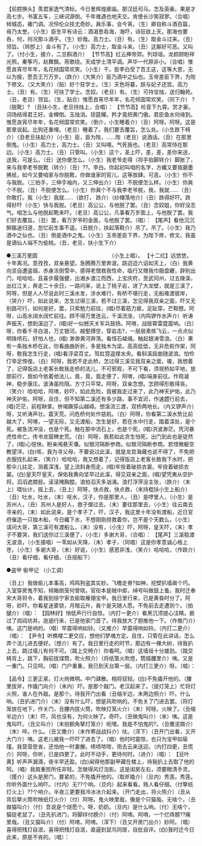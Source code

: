 <!-- { "loadSidebar": true } -->
【前腔换头】羡君家逸气清标。今日里辉煌廊庙。那汉廷司马。怎及英豪。果是才高七步。书富五车，三峡词源倒。千年难遇也地天交。肯使长沙笑寂寥。（合唱）倾城态，雍门调。况伶伦众技尤奇妙。眞乐事，会今宵。（生）卿自称斗酒百篇，毋乃太誉。（小生）臣生平有诗云：酒渴思呑海，海吓，诗狂欲上天。那海也要呑，何，何况那斗酒乎。（生）妙哉。高力士。（丑）有。（生）取金斗过来。（丑）领旨。（转卽上）金斗有了。（小生）高力士，取金斗来。（丑）这厮好可恶。又叫了。（付小生，接介，二旦斟酒介） 
【节节高】红云捧帝郊。列琼瑶。龙颜顾盼祥光照。秦筝巧，赵舞飘。燕歌绕。天成学士清平调。声华一代原非小。（合唱）惟愿良宵尽年年，名花倾国常欢笑。（小生）干。臣李白受了吾王这，这等大恩，无以为报，愿吾王万万岁。（跌介）（大笑介）臣乃酒中之仙也。玉帝差臣下界，为陛下修文。（又大笑介）（贴）好个狂学士。（生）天色将暮，朕与妃子还宫。高力士。（丑）有。（生）可扶了学士。念奴。（老旦）有。（生）可持宝烛，送归翰苑。（丑，老旦）领旨。（生，贴合）惟愿良宵尽年年，名花倾国常欢笑。（同下介） 
?〔脱靴〕? 
（丑扶小生，老旦持烛上，合唱）： 
【节节高】纶音下九霄。赏才豪。词场结得君王好。金樽倒。玉烛消。琼筵耀。矜才竟把黄门傲。君臣鱼水何缘到。惟愿良宵尽年年，名花倾国常欢笑。（倒介，小生睡着介）（丑）阿呀。阿呀。这是那里说起。比狗还重哩。（老旦）睡着了。我们要去覆旨，怎么处。（小生跌下椅介）（丑老旦扶起介）（小生）臣，臣为陛，……陛（老旦）说酒话。（丑）在那里倒鬼。（小生）高力士，高力士。（丑）又叫哩。气死我也。（老旦）高常侍在那边。（小生）高力士。（丑）只管叫。（小生）这个，圣上吓，差，差，差你来送，送我，可是么。（丑）送你便怎么。（小生）我老爷走得（将手拍脚转介）脚胀了，来与我李老爷脱靴（转介）（丑）??。李白。你起初叫咱的名字，方纔又要我磨墨拂纸，如今又要咱家与你脱靴，你做谁家的官儿，这等放肆。可恶。（小生）你不与我脱。（三拍手，三伸手袖内，又三伸出介）（丑）不脱便怎么样。（小生）你眞个不脱。（丑）不脱便怎么。（小生）你眞个不与我李老爷脱，我，我就……（丑）你敢打。我（小生）我就……（欲打， 跌介）（纱帽落地介）（丑）跌得好吓。跌得好吓（小生）快与我脱。（老旦）高公公，与他脱了罢。（丑）念奴姐，你好没志气。咱怎么与他脱起靴来吓。（老旦）高公公，凡事看万岁面上，与他脱了罢。我们好去覆旨。（丑）罢，看万岁爷的金面，与他脱了罢。（唱）： 
【尾声】看他沉沉醉酩迷归道，忽忆前生事不遥。（丑脱介，扶起落鞋介）吊了。吊了。（小生）我乃酒中之仙也。（丑）倒是酒中之鬼。（小生）玉帝差臣下界，为陛下修，修文。我虽是谪仙人端不为偷桃。（丑，老旦，扶小生下介） 



●三溪万里圆 　　　　　　　　　　　　　 
（小生上唱）。 
【十二红】远悠悠，十年离况。意孜孜，双亲悬望。急腾腾万里奔波。路迢迢六诏如天上，（白）我黄向坚自遭盗刼，赤身冻倒雪中，感得老僧救我性命，临行又赠我巾服盘纒，辞别出门，哈哈哈，且喜步履强健，出湘乡渡江而西，上宝庆府，至武冈州，过五陵溪，出红江关，奔走二十余日，一路问来，说上了桃子岩，进了大龙壁，就是三溪了，阿呀，但是人人尽说此时三溪水发，涉水难行，有桥不堪行走，无船难渡彼岸，（哭介）吓，如此说来，怎生过得三溪，若不过三溪，怎见得我双亲之面，吓又无别路可行，如何是好，罢，只索勉力前往，(唱)尽着筋力疲。足趾穿。芒鞋戆。阿呀，山高水阔水阔忙前往。顾不得万里连云，千溪流涨，（内鸣锣作水声介）听涛声振天，想到溪边了，(唱)好一似撼天关军兵鼓扬。阿唷，战层霄雷霆震响。（白）呀，你看千寻白浪，万丈银河。越壑搏空，穿岩击?，一层层素练飞云，一点点似明珠喷石，好怕人也，(唱) 渺渺黄河奔荡。看怪石嵯峨。触起银涛雪浪。（白）果有一条独木桥在此，你看曲曲折折，多是独木为梁。高高低低，无非危桩作架，阿呀，敎我怎生行走，(唱)看浮梁百丈。驾虹霓遥撑水央。看斜溪屈曲随波浪。怕伶仃举足傍徨。（白）阿呀，我若不走此桥，怎过得三溪见我双亲之面，嗄，我想着了，记得饭店上老客长敎我走桥的法儿，不可邪观，不可下看，须视桥如平地，放胆前行，我如今依着他法儿，竟，竟，竟走便了，阿唷，(唱)端身前往。作观凝神，稳步康庄。波涛虽险阻。方寸只平常。阿呀，双亲念想。怎顾得形骸得丧。（笑介）哈哈哈，阿唷，妙吓，如此危险，竟被我走过来了，此乃神天护佑，此乃神天护佑，阿呀，且住，但不知第二溪还有多少路，事不宜迟，作速趱行前去，(唱)茫茫，前程鞅掌。拚竭蹶穿山越嶂。想溪流三渡，双桥两地长。（内又锣声介）呀，又听涛声壮。震天荒。问危桥何处作慈航。（白）阿呀，你看第二溪水势比前越大了，阿唷，一望无际，又无渡船，怎生是好，若在水中行走，踏着深处，是个死。被急流冲没，也是个死。触在那中流石上，也是个死，(唱)洪波渺茫。凭河暴虎性命亡。传书龙窟稗史荒。（白）阿呀，我若如此贪生怕死，出门到此也是徒然了，(唱)心悒怏。盼亲闱悬天壤。似银河隔断参商。似银河隔断参商。若惜微躯空教望洋。(白)咳，我为寻父母，不要说过此溪，就是龙宫海藏也说不得了，不免把衣服找扎起来，（笑介）哈哈哈，我又想着了，记得饭店上老客长敎我下水时，把那伞儿拄定，测着深浅，望上流斜身而走，(唱)牢拴着破损衣裳。牢拴着破损衣裳。(白)皇天吓皇天，保佑我黄向坚早过此溪，得见双亲之面，(唱)望凭夷从空护将。滔滔遮膝胫。滚滚掩胸膛。浪拍滔天多汹涌。浪打浮萍没主张，（跌介）（末上）喂伙计，摇上去，（丑上）阿呀，快点救，快点救，（末持棍扶小生上船介）（丑）吐水，吐水，（末）呕水，汉子，你是那里人，（丑）是啰里人，（小生）是苏州人，（丑）苏州人是好人，救子俚过去，（末）要往那里去，（小生）往云南去寻亲的，（末）如此说来，是个孝子了，吓，汉子，我这里十年没有渡船，近日官府催造一只独木船，今日纔下水，不想刚刚捞救着你，岂不是个天数么，（小生）请问大哥，第三溪可有渡船么，（末）没有，（小生）吓，阿呀，皇天吓，（末）孝子不要哭，我们送你过三溪便了，（小生）多谢大哥，（合唱）： 
【尾声】三溪稳渡无波浪，（小生接唱）一苇如从天降，（末）孝子，（同唱）这是你孝意诚心格上苍，（小生）多谢大哥，（末）好说，（小生）感恩非浅，（笑介）哈哈哈，（作跌介）（丑）看仔细，看仔细，（丑摇船下） 






●盗甲 偷甲记 （小工调） 　　 

（丑上）我做偷儿本事高，鸡鸣狗盗其实妙。飞檐走脊?如神，挖壁扒墙眞个巧。入室穿房鬼不知，倾箱倒笼何曾晓。官衔本是贼中郞，绰号叫做鼓上蚤。我时迁奉宋大哥将令，着我到徐宁家去偷取雁翎宝甲。我日里行来，已是黄昏时分了。阿呀，妙吓。你看星迷雾锁，月暗云升，眞个是天随人愿。不免前去走遭则个。（拍腿介）（唱）： 
【园林好】悄低声行行自惊。（内打一更介）看黑沉须提心注睛。捱过了闾阎坊井。迤逦行来，已是他家门首了。待我放大了胆推他一下。（作推门介）咦。这门是响的。（唱）早震得响如铃。（又推介）早震得响如铃。（内打二更介）（唱）： 
【尹令】听樵楼二更交应，想他们梦魂方定。且住，只管在此讲话，怎么弄个法儿进去便好。（想介）有了。我日里行走的时节，那边有一棵大树，待我扒上去，跳过墙儿有何不可。（踏上交椅介）你看呵。（唱）这墙垣十分雄劲。（踏交椅背上，跳下，胸前拔煤筒，吹火照介）（将纸策火吹熄，筒插腰里介）咦。又是一重门。只见呵。（唱）门户重重，我已到天台第一层。（内打三更介）呀。（唱）： 


【品令】三更正紧。灯火尙微明。中门疎散。相将驭轻。(白)不免撬开他的。（腰里拔斧，作撬门向介）（末内）吓。是那个敲门。老汉起来了。（提灯笼上）忙将灯火照，谁人在外敲。是那个。待我开门出看（丑缩半边，末两边照介）吓。什么响。（丑扒进门介）（末）没有什么吓，想是风吹响的。不免关了门进去罢。（将灯笼放在地下，作关门，丑腰内拔火筒，吹映灯笼火介）（末）阿呀。火映了。（丑缩半边介）（末）吓。风也没有，为何火映了。奇吓。（丑做鬼叫介）（末）咦。这是鬼叫吓。（丑又叫介）（末拍额角拏灯笼介）呃嘿。我是不怕鬼的?。（丑撒泥屑介）（末）啐。什么。（丑又撒介）（末作寒战战抖介）呔。（浑下）（丑开门出看，又开大门介）咦。这老儿被我一吓吓了进去了。（唱）他时时震惊，也只为宝甲如瑜瑾。我营营思省，还怕他一时妻媵。啧啧哝哝，雨去云来送迎。（内打四更，丑慌介）阿呀，你听，已是四更了。此时不动手，更待何时。（进介）（唱）： 
【豆叶黄】听声声漏滴，夜半早还盈。(白)闻得他那副甲藏在楼上，待我扒上去取了他的呵。（唱）我肩重担所任非轻。怎做得风灯泡影。这是闺房左右，须要眼清手灵。（摸介）这头是房门，要紧的，不免撬开他的。（取斧撬介）（旦内）秀莲。秀莲。你听外面什么响吓。（付内）无??个响。（旦内）起来看看。贱人看仔细。（付拏纸灯火上）??个响介。半夜三更要我冷冰冰介起来。（开门走出，将火照介）（丑从背后拏火筒吹映纸灯火介）（付）阿呀。鬼火映里哉，像是个只猫哉。无啥个。（丑做猫叫介）（付）吾说是个烧愿个。呀，奶奶。（旦内）是什么响。（付）无啥个，猫捉老鼠了。（丑先扒进门，将脚绊付膀介）（付）阿唷。阿唷。一个烂痔膀??痛里哉。（丑又猫叫介）（付）阿唷。阿唷。（浑下）（丑又开房门出介）妙阿。（唱）喜得把残灯自泯，喜得把残灯自泯，直逼到鼠鸟同居，自批自评。(白)我时迁今日此来，原是不肯的。（唱）： 

